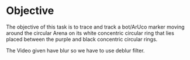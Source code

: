 # Objective

The objective of this task is to trace and track a bot/ArUco marker moving around the circular
Arena on its white concentric circular ring that lies placed between the purple and black
concentric circular rings.

The Video given have blur so we have to use deblur filter.